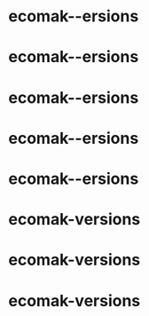 # ecomak--ersions
# ecomak--ersions
# ecomak--ersions
# ecomak--ersions
# ecomak--ersions
# ecomak-versions
# ecomak-versions
# ecomak-versions
